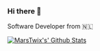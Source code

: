 ### Hi there 👋

Software Developer from 🇳🇱

[![MarsTwix's' Github Stats](https://github-readme-stats.vercel.app/api?username=MarsTwix&count_private=true&show_icons=true)](https://github.com/MarsTwix)

<!--
**MarsTwix/MarsTwix** is a ✨ _special_ ✨ repository because its `README.md` (this file) appears on your GitHub profile.

Here are some ideas to get you started:

- 🔭 I’m currently working on ...
- 🌱 I’m currently learning ...
- 👯 I’m looking to collaborate on ...
- 🤔 I’m looking for help with ...
- 💬 Ask me about ...
- 📫 How to reach me: ...
- 😄 Pronouns: ...
- ⚡ Fun fact: ...
-->
